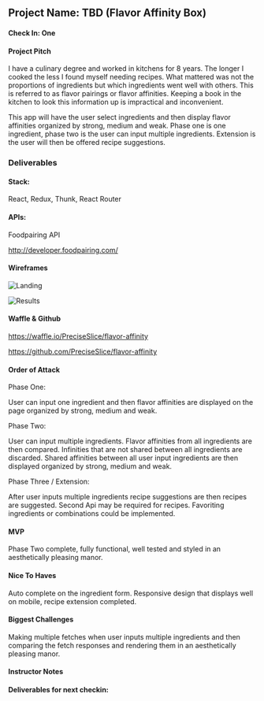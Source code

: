 ## Project Name: TBD (Flavor Affinity Box)

#### Check In: One

#### Project Pitch

I have a culinary degree and worked in kitchens for 8 years. The longer I cooked the less I found myself needing recipes. What mattered was not the proportions of ingredients but which ingredients went well with others. This is referred to as flavor pairings or flavor affinities. Keeping a book in the kitchen to look this information up is impractical and inconvenient. 

This app will have the user select ingredients and then display flavor affinities organized by strong, medium and weak. Phase one is one ingredient, phase two is the user can input multiple ingredients.  Extension is the user will then be offered recipe suggestions.        

### Deliverables


#### Stack:

React, Redux, Thunk, React Router

#### APIs:

Foodpairing API 

http://developer.foodpairing.com/ 

#### Wireframes

![Landing](https://i.imgur.com/IB0H1QC.jpg)

![Results](https://i.imgur.com/0uHcBK6.jpg)

#### Waffle & Github

https://waffle.io/PreciseSlice/flavor-affinity

https://github.com/PreciseSlice/flavor-affinity


#### Order of Attack

Phase One:  

User can input one ingredient and then flavor affinities are displayed on the page organized by strong, medium and weak.

Phase Two: 

User can input multiple ingredients.  Flavor affinities from all ingredients are then compared.
Infinities that are not shared between all ingredients are discarded. Shared affinities between all user input ingredients are then displayed organized by strong, medium and weak.

Phase Three / Extension:

After user inputs multiple ingredients recipe suggestions are then recipes are suggested.  Second Api may be required for recipes.  Favoriting ingredients or combinations could be implemented. 

#### MVP

Phase Two complete, fully functional, well tested and styled in an aesthetically pleasing manor.

#### Nice To Haves

Auto complete on the ingredient form. Responsive design that displays well on mobile, recipe extension completed. 

#### Biggest Challenges

Making multiple fetches when user inputs multiple ingredients and then comparing the fetch responses and rendering them in an aesthetically pleasing manor.

#### Instructor Notes

#### Deliverables for next checkin:
